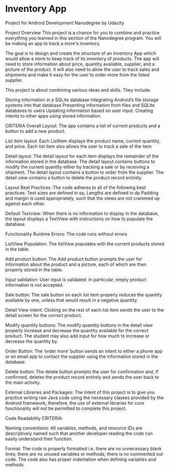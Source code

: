 # Inventory App
Project for Android Development Nanodegree by Udacity

Project Overview This project is a chance for you to combine and practice everything you learned in this section of the Nanodegree program. You will be making an app to track a store's inventory.

The goal is to design and create the structure of an Inventory App which would allow a store to keep track of its inventory of products. The app will need to store information about price, quantity available, supplier, and a picture of the product. It will also need to allow the user to track sales and shipments and make it easy for the user to order more from the listed supplier.

This project is about combining various ideas and skills. They include:

Storing information in a SQLite database Integrating Android’s file storage systems into that database Presenting information from files and SQLite databases to users Updating information based on user input. Creating intents to other apps using stored information.

CRITERIA Overall Layout: The app contains a list of current products and a button to add a new product.

List item layout: Each ListItem displays the product name, current quantity, and price. Each list item also allows the user to track a sale of the item

Detail layout: The detail layout for each item displays the remainder of the information stored in the database. The detail layout contains buttons to modify the current quantity either by tracking a sale or by receiving a shipment. The detail layout contains a button to order from the supplier. The detail view contains a button to delete the product record entirely.

Layout Best Practices :The code adheres to all of the following best practices: Text sizes are defined in sp, Lengths are defined in dp Padding and margin is used appropriately, such that the views are not crammed up against each other.

Default Textview: When there is no information to display in the database, the layout displays a TextView with instructions on how to populate the database.

Functionality Runtime Errors: The code runs without errors

ListView Population: The listView populates with the current products stored in the table.

Add product button: The Add product button prompts the user for information about the product and a picture, each of which are then properly stored in the table.

Input validation: User input is validated. In particular, empty product information is not accepted.

Sale button: The sale button on each list item properly reduces the quantity available by one, unless that would result in a negative quantity.

Detail View intent: Clicking on the rest of each list item sends the user to the detail screen for the correct product.

Modify quantity buttons: The modify quantity buttons in the detail view properly increase and decrease the quantity available for the correct product. The student may also add input for how much to increase or decrease the quantity by.

Order Button: The ‘order more’ button sends an intent to either a phone app or an email app to contact the supplier using the information stored in the database.

Delete button: The delete button prompts the user for confirmation and, if confirmed, deletes the product record entirely and sends the user back to the main activity.

External Libraries and Packages: The intent of this project is to give you practice writing raw Java code using the necessary classes provided by the Android framework; therefore, the use of external libraries for core functionality will not be permitted to complete this project.

Code Readability CRITERIA:

Naming conventions: All variables, methods, and resource IDs are descriptively named such that another developer reading the code can easily understand their function.

Format: The code is properly formatted i.e. there are no unnecessary blank lines; there are no unused variables or methods; there is no commented out code. The code also has proper indentation when defining variables and methods.
